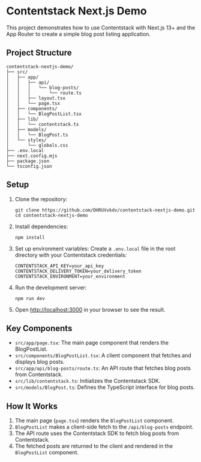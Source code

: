 # Contentstack Next.js Demo

This project demonstrates how to use Contentstack with Next.js 13+ and the App Router to create a simple blog post listing application.

## Project Structure

```
contentstack-nextjs-demo/
├── src/
│   ├── app/
│   │   ├── api/
│   │   │   └── blog-posts/
│   │   │       └── route.ts
│   │   ├── layout.tsx
│   │   └── page.tsx
│   ├── components/
│   │   └── BlogPostList.tsx
│   ├── lib/
│   │   └── contentstack.ts
│   ├── models/
│   │   └── BlogPost.ts
│   └── styles/
│       └── globals.css
├── .env.local
├── next.config.mjs
├── package.json
└── tsconfig.json
```

## Setup

1. Clone the repository:
   ```
   git clone https://github.com/DHRUVvkdv/contentstack-nextjs-demo.git
   cd contentstack-nextjs-demo
   ```

2. Install dependencies:
   ```
   npm install
   ```

3. Set up environment variables:
   Create a `.env.local` file in the root directory with your Contentstack credentials:
   ```
   CONTENTSTACK_API_KEY=your_api_key
   CONTENTSTACK_DELIVERY_TOKEN=your_delivery_token
   CONTENTSTACK_ENVIRONMENT=your_environment
   ```

4. Run the development server:
   ```
   npm run dev
   ```

5. Open [http://localhost:3000](http://localhost:3000) in your browser to see the result.

## Key Components

- `src/app/page.tsx`: The main page component that renders the BlogPostList.
- `src/components/BlogPostList.tsx`: A client component that fetches and displays blog posts.
- `src/app/api/blog-posts/route.ts`: An API route that fetches blog posts from Contentstack.
- `src/lib/contentstack.ts`: Initializes the Contentstack SDK.
- `src/models/BlogPost.ts`: Defines the TypeScript interface for blog posts.

## How It Works

1. The main page (`page.tsx`) renders the `BlogPostList` component.
2. `BlogPostList` makes a client-side fetch to the `/api/blog-posts` endpoint.
3. The API route uses the Contentstack SDK to fetch blog posts from Contentstack.
4. The fetched posts are returned to the client and rendered in the `BlogPostList` component.
